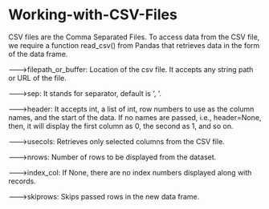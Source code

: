 # Working-with-CSV-Files
CSV files are the Comma Separated Files. To access data from the CSV file, we require a function read_csv() from Pandas that retrieves data in the form of the data frame.

--->filepath_or_buffer: Location of the csv file. It accepts any string path or URL of the file.

--->sep: It stands for separator, default is ‘, ‘.

--->header: It accepts int, a list of int, row numbers to use as the column names, and the start of the data. If no names are passed, i.e., header=None, then, it will display the first column as 0, the second as 1, and so on.

--->usecols: Retrieves only selected columns from the CSV file.

--->nrows: Number of rows to be displayed from the dataset.

--->index_col: If None, there are no index numbers displayed along with records.

--->skiprows: Skips passed rows in the new data frame.
